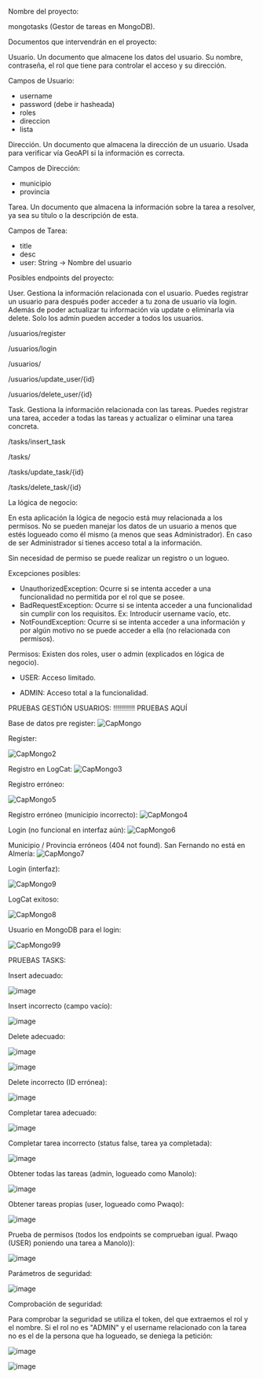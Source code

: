 Nombre del proyecto: 

mongotasks (Gestor de tareas en MongoDB).


Documentos que intervendrán en el proyecto:

Usuario. Un documento que almacene los datos del usuario. Su nombre, contraseña, el rol que tiene para controlar el acceso y su dirección.

Campos de Usuario: 
- username
- password (debe ir hasheada)
- roles
- direccion
- lista<Tarea>

Dirección. Un documento que almacena la dirección de un usuario. Usada para verificar vía GeoAPI si la información es correcta.

Campos de Dirección:
- municipio
- provincia

Tarea. Un documento que almacena la información sobre la tarea a resolver, ya sea su título o la descripción de esta. 

Campos de Tarea:
- title
- desc
- user: String -> Nombre del usuario


Posibles endpoints del proyecto:

User. Gestiona la información relacionada con el usuario. Puedes registrar un usuario para después poder acceder a tu zona de usuario vía login. Además de poder actualizar tu información vía update o eliminarla vía delete. Solo los admin pueden acceder a todos los usuarios.

/usuarios/register 

/usuarios/login

/usuarios/

/usuarios/update_user/{id}

/usuarios/delete_user/{id}

Task. Gestiona la información relacionada con las tareas. Puedes registrar una tarea, acceder a todas las tareas y actualizar o eliminar una tarea concreta.

/tasks/insert_task

/tasks/

/tasks/update_task/{id}

/tasks/delete_task/{id}

La lógica de negocio:

En esta aplicación la lógica de negocio está muy relacionada a los permisos. No se pueden manejar los datos de un usuario a menos que estés logueado como él mismo (a menos que seas Administrador). En caso de ser Administrador sí tienes acceso total a la información. 

Sin necesidad de permiso se puede realizar un registro o un logueo.

Excepciones posibles:

- UnauthorizedException: Ocurre si se intenta acceder a una funcionalidad no permitida por el rol que se posee.
- BadRequestException: Ocurre si se intenta acceder a una funcionalidad sin cumplir con los requisitos. Ex: Introducir username vacío, etc.
- NotFoundException: Ocurre si se intenta acceder a una información y por algún motivo no se puede acceder a ella (no relacionada con permisos).

Permisos:
Existen dos roles, user o admin (explicados en lógica de negocio).

- USER: Acceso limitado. 

- ADMIN: Acceso total a la funcionalidad.


PRUEBAS GESTIÓN USUARIOS: !!!!!!!!!!! PRUEBAS AQUÍ

Base de datos pre register:
![CapMongo](https://github.com/user-attachments/assets/96024f1c-35b7-47c7-9e9d-52e8acd62690)


Register:

![CapMongo2](https://github.com/user-attachments/assets/d6b9a2c6-e023-4840-bbc3-d922d52d25c8)


Registro en LogCat:
![CapMongo3](https://github.com/user-attachments/assets/8a99977a-83e7-469b-aaf1-e9d3829f2bf7)

Registro erróneo:

![CapMongo5](https://github.com/user-attachments/assets/361e9ca2-4d2f-4ff9-aecf-58e210d89554)

Registro erróneo (municipio incorrecto):
![CapMongo4](https://github.com/user-attachments/assets/a4dbec8d-1886-42ac-b81b-0ab0ec9d8969)


Login (no funcional en interfaz aún):
![CapMongo6](https://github.com/user-attachments/assets/2525e572-5838-4574-bd21-5c16106a4ac0)


Municipio / Provincia erróneos (404 not found). San Fernando no está en Almería:
![CapMongo7](https://github.com/user-attachments/assets/89180d38-6ed3-4204-abd8-e405c4e8c22f)

Login (interfaz):

![CapMongo9](https://github.com/user-attachments/assets/1655ec8b-ce11-4c24-a50b-c76b096f0de5)


LogCat exitoso:


![CapMongo8](https://github.com/user-attachments/assets/d97097ae-6fb1-4faa-a6c7-d9af95caef14)


Usuario en MongoDB para el login:

![CapMongo99](https://github.com/user-attachments/assets/e076904d-0008-4c61-a987-5b0fa45aefbc)


PRUEBAS TASKS:

Insert adecuado:

![image](https://github.com/user-attachments/assets/3f458447-a18f-4ead-9628-1329cbd1d5d6)

Insert incorrecto (campo vacío):

![image](https://github.com/user-attachments/assets/cbc004a1-a8f5-4337-b345-aaa3543cd810)

Delete adecuado:

![image](https://github.com/user-attachments/assets/b0eb7e05-b3c1-4815-b134-0bbeb803b335)


![image](https://github.com/user-attachments/assets/1f8dd18d-c43d-42c5-b849-0d0ff859a943)


Delete incorrecto (ID errónea):

![image](https://github.com/user-attachments/assets/43dc8950-bbd5-465d-9a81-a4c92c82b3e2)

Completar tarea adecuado:

![image](https://github.com/user-attachments/assets/f20f313a-5af8-4aaa-84b2-9de0097f0af4)


Completar tarea incorrecto (status false, tarea ya completada):

![image](https://github.com/user-attachments/assets/f71060e3-a07f-4752-8f07-18c5dd8e1e1a)

Obtener todas las tareas (admin, logueado como Manolo):

![image](https://github.com/user-attachments/assets/e80e9972-18c7-4362-9576-88979e1ba2c0)

Obtener tareas propias (user, logueado como Pwaqo):

![image](https://github.com/user-attachments/assets/26f53498-f8c0-4f15-a54e-f16c609a671c)


Prueba de permisos (todos los endpoints se comprueban igual. Pwaqo (USER) poniendo una tarea a Manolo)):

![image](https://github.com/user-attachments/assets/e9e1599c-cbad-463d-804a-ea6532bd37fb)

Parámetros de seguridad:

![image](https://github.com/user-attachments/assets/7afd983d-8f8c-4b16-971a-fc26ff5ce2e9)

Comprobación de seguridad:

Para comprobar la seguridad se utiliza el token, del que extraemos el rol y el nombre. Si el rol no es  "ADMIN" y el username relacionado con la tarea no es el de la persona que ha logueado, se deniega la petición:

![image](https://github.com/user-attachments/assets/834aa241-418b-4827-a099-e8bccc6e62f7)

![image](https://github.com/user-attachments/assets/5023c76a-7dd4-4b6e-af97-6e2e4bc16ec7)




